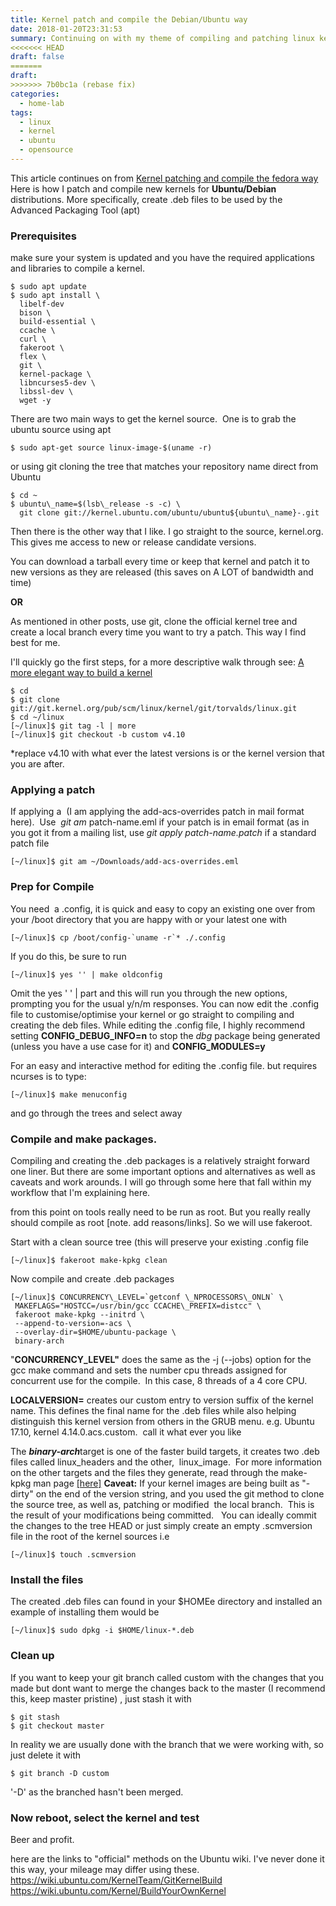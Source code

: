 ```yaml
---
title: Kernel patch and compile the Debian/Ubuntu way
date: 2018-01-20T23:31:53
summary: Continuing on with my theme of compiling and patching linux kernels.  Let's look at the Ubuntu way that creates a .deb file for use with  apt package manager.  Git work flow thrown in for free.
<<<<<<< HEAD
draft: false
=======
draft:
>>>>>>> 7b0bc1a (rebase fix)
categories:
  - home-lab
tags:
  - linux
  - kernel
  - ubuntu
  - opensource
---
```


This article continues on from  [Kernel patching and compile the fedora way](2018-01-19-a-more-elegant-quick-and-dirty-kernel)
Here is how I patch and compile new kernels for **Ubuntu/Debian** distributions. More specifically, create .deb files to be used by the Advanced Packaging Tool (apt)

### Prerequisites

make sure your system is updated and you have the required applications and libraries to compile a kernel.

```
$ sudo apt update
$ sudo apt install \
  libelf-dev
  bison \
  build-essential \
  ccache \
  curl \
  fakeroot \
  flex \
  git \
  kernel-package \
  libncurses5-dev \
  libssl-dev \
  wget -y
```

There are two main ways to get the kernel source.  One is to grab the ubuntu source using apt

```
$ sudo apt-get source linux-image-$(uname -r)
```

or using git cloning the tree that matches your repository name direct from Ubuntu

```
$ cd ~
$ ubuntu\_name=$(lsb\_release -s -c) \
  git clone git://kernel.ubuntu.com/ubuntu/ubuntu${ubuntu\_name}-.git
```

Then there is the other way that I like. I go straight to the source, kernel.org. This gives me access to new or release candidate versions.

You can download a tarball every time or keep that kernel and patch it to new versions as they are released (this saves on A LOT of bandwidth and time)

**OR**

As mentioned in other posts, use git, clone the official kernel tree and create a local branch every time you want to try a patch. This way I find best for me.

I'll quickly go the first steps, for a more descriptive walk through see: [A more elegant way to build a kernel](2018-01-19-a-more-elegant-quick-and-dirty-kernel.md)
```
$ cd
$ git clone git://git.kernel.org/pub/scm/linux/kernel/git/torvalds/linux.git
$ cd ~/linux
[~/linux]$ git tag -l | more
[~/linux]$ git checkout -b custom v4.10

```

*replace v4.10 with what ever the latest versions is or the kernel version that you are after.

### Applying a patch

If applying a  (I am applying the add-acs-overrides patch in mail format here).  Use  *git am* patch-name.eml if your patch is in email format (as in you got it from a mailing list, use *git apply patch-name.patch* if a standard patch file

```
[~/linux]$ git am ~/Downloads/add-acs-overrides.eml
```

### Prep for Compile

You need  a .config, it is quick and easy to copy an existing one over from your /boot directory that you are happy with or your latest one with

```
[~/linux]$ cp /boot/config-`uname -r`* ./.config
```

If you do this, be sure to run

```
[~/linux]$ yes '' | make oldconfig
```

Omit the yes ' ' | part and this will run you through the new options, prompting you for the usual y/n/m responses. You can now edit the .config file to customise/optimise your kernel or go straight to compiling and creating the deb files. While editing the .config file, I highly recommend setting **CONFIG\_DEBUG\_INFO=n** to stop the *dbg* package being generated (unless you have a use case for it) and **CONFIG\_MODULES=y**

For an easy and interactive method for editing the .config file. but requires ncurses is to type:
```
[~/linux]$ make menuconfig
```

and go through the trees and select away

### Compile and make packages.

Compiling and creating the .deb packages is a relatively straight forward one liner. But there are some important options and alternatives as well as caveats and work arounds. I will go through some here that fall within my workflow that I'm explaining here.

from this point on tools really need to be run as root. But you really really should compile as root [note. add reasons/links]. So we will use fakeroot.

Start with a clean source tree (this will preserve your existing .config file

```
[~/linux]$ fakeroot make-kpkg clean
```

Now compile and create .deb packages

```
[~/linux]$ CONCURRENCY\_LEVEL=`getconf \_NPROCESSORS\_ONLN` \
 MAKEFLAGS="HOSTCC=/usr/bin/gcc CCACHE\_PREFIX=distcc" \ 
 fakeroot make-kpkg --initrd \
 --append-to-version=-acs \
 --overlay-dir=$HOME/ubuntu-package \ 
 binary-arch
```

"**CONCURRENCY\_LEVEL"** does the same as the -j (--jobs) option for the gcc make command and sets the number cpu threads assigned for concurrent use for the compile.  In this case, 8 threads of a 4 core CPU.

**LOCALVERSION=** creates our custom entry to version suffix of the kernel name. This defines the final name for the .deb files while also helping distinguish this kernel version from others in the GRUB menu. e.g. Ubuntu 17.10, kernel 4.14.0.acs.custom.  call it what ever you like

The ***binary-arch***target is one of the faster build targets, it creates two .deb files called linux\_headers and the other,  linux\_image.  For more information on the other targets and the files they generate, read through the make-kpkg man page [[here]](https://manpages.debian.org/jessie/kernel-package/make-kpkg.1.en.html)
**Caveat:** If your kernel images are being built as "-dirty" on the end of the version string, and you used the git method to clone the source tree, as well as, patching or modified  the local branch.  This is the result of your modifications being committed.   You can ideally commit the changes to the tree HEAD or just simply create an empty .scmversion file in the root of the kernel sources i.e

```
[~/linux]$ touch .scmversion
```

### Install the files

The created .deb files can found in your $HOMEe directory and installed an example of installing them would be

```
[~/linux]$ sudo dpkg -i $HOME/linux-*.deb
```

### Clean up

If you want to keep your git branch called custom with the changes that you made but dont want to merge the changes back to the master (I recommend this, keep master pristine) , just stash it with

```
$ git stash
$ git checkout master
```

In reality we are usually done with the branch that we were working with, so just delete it with

```
$ git branch -D custom
```

'-D' as the branched hasn't been merged.

### Now reboot, select the kernel and test

Beer and profit.

here are the links to "official" methods on the Ubuntu wiki. I've never done it this way, your mileage may differ using these.
<https://wiki.ubuntu.com/KernelTeam/GitKernelBuild>
<https://wiki.ubuntu.com/Kernel/BuildYourOwnKernel>